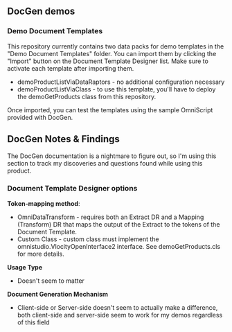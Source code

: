 ## DocGen demos

### Demo Document Templates
This repository currently contains two data packs for demo templates in the "Demo Document Templates" folder. You can import them by clicking the "Import" button on the Document Template Designer list. Make sure to activate each template after importing them.

* demoProductListViaDataRaptors - no additional configuration necessary
* demoProductListViaClass - to use this template, you'll have to deploy the demoGetProducts class from this repository.

Once imported, you can test the templates using the sample OmniScript provided with DocGen.

## DocGen Notes & Findings
The DocGen documentation is a nightmare to figure out, so I'm using this section to track my discoveries and questions found while using this product.

### Document Template Designer options
__Token-mapping method__:
* OmniDataTransform - requires both an Extract DR and a Mapping (Transform) DR that maps the output of the Extract to the tokens of the Document Template. 
* Custom Class - custom class must implement the omnistudio.VlocityOpenInterface2 interface. See demoGetProducts.cls for more details.

__Usage Type__
* Doesn't seem to matter

__Document Generation Mechanism__
* Client-side or Server-side doesn't seem to actually make a difference, both client-side and server-side seem to work for my demos regardless of this field